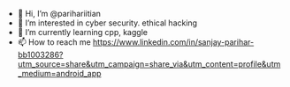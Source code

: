 - 👋 Hi, I’m @parihariitian
- 👀 I’m interested in cyber security. ethical hacking
- 🌱 I’m currently learning cpp, kaggle
- 📫 How to reach me https://www.linkedin.com/in/sanjay-parihar-bb1003286?utm_source=share&utm_campaign=share_via&utm_content=profile&utm_medium=android_app

<!---
parihariitian/parihariitian is a ✨ special ✨ repository because its `README.md` (this file) appears on your GitHub profile.
You can click the Preview link to take a look at your changes.
--->
